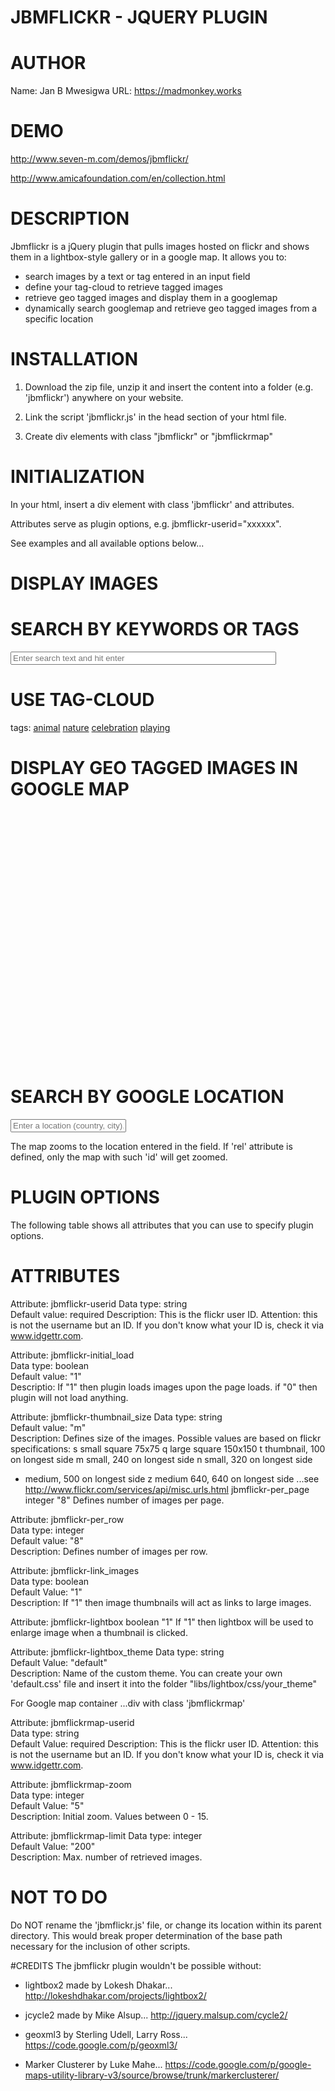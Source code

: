 # JBMFLICKR - JQUERY PLUGIN

# AUTHOR
Name: Jan B Mwesigwa
URL: https://madmonkey.works



# DEMO

http://www.seven-m.com/demos/jbmflickr/

http://www.amicafoundation.com/en/collection.html



# DESCRIPTION

Jbmflickr is a jQuery plugin that pulls images hosted on flickr and shows them in a lightbox-style gallery or in a google map. 
It allows you to: 
- search images by a text or tag entered in an input field
- define your tag-cloud to retrieve tagged images
- retrieve geo tagged images and display them in a googlemap
- dynamically search googlemap and retrieve geo tagged images from a specific location 


# INSTALLATION
1) Download the zip file, unzip it and insert the content into a folder (e.g. 'jbmflickr') anywhere on your website.

2) Link the script 'jbmflickr.js' in the head section of your html file.

3) Create div elements with class "jbmflickr" or "jbmflickrmap" 

 

# INITIALIZATION
In your html, insert a div element with class 'jbmflickr' and attributes.

Attributes serve as plugin options, e.g. jbmflickr-userid="xxxxxx".

See examples and all available options below...

 
# DISPLAY IMAGES
<div class="jbmflickr"
    jbmflickr-userid="xxxxxxxx"
    jbmflickr-initial_load="1"
    jbmflickr-thumbnail_size="q"
    jbmflickr-per_page="8"
    jbmflickr-per_row="8"
></div>

 
# SEARCH BY KEYWORDS OR TAGS
<input type="text" class="jbmflickr-search-field" size="50" placeholder="Enter search text and hit enter"/>

 

# USE TAG-CLOUD
<div class="jbmflickr-tag-cloud">
    <span>tags: </span>
    <a href="#animal">animal</a>
    <a href="#nature">nature</a>
    <a href="#celebration">celebration</a>
    <a href="#playing">playing</a>
</div>


# DISPLAY GEO TAGGED IMAGES IN GOOGLE MAP 
<div class="jbmflickrmap" style="height:400px; width: 100%;"
    jbmflickrmap-userid="xxxxxx"
    jbmflickrmap-zoom="2"
></div>

 

# SEARCH BY GOOGLE LOCATION
<input type="text" class="jbmflickrmap-location" placeholder="Enter a location (country, city), e.g. 'Netherlands'" rel="myMap" />

The map zooms to the location entered in the field. If 'rel' attribute is defined, only the map with such 'id' will get zoomed.

 

# PLUGIN OPTIONS
The following table shows all attributes that you can use to specify plugin options.


# ATTRIBUTES

Attribute: jbmflickr-userid	
Data type: string	
Default value: required	
Description: This is the flickr user ID. Attention: this is not the username but an ID. If you don't know what your ID is, check it via www.idgettr.com.

Attribute: jbmflickr-initial_load	
Data type: boolean 	
Default value: "1" 	
Descriptio: If "1" then plugin loads images upon the page loads. if "0" then plugin will not load anything.

Attribute: jbmflickr-thumbnail_size	
Data type: string	
Default value: "m"	
Description: Defines size of the images. Possible values are based on flickr specifications:
s small square 75x75
q large square 150x150
t thumbnail, 100 on longest side
m small, 240 on longest side
n small, 320 on longest side
- medium, 500 on longest side
z medium 640, 640 on longest side
...see http://www.flickr.com/services/api/misc.urls.html
jbmflickr-per_page	integer	"8"	Defines number of images per page.

Attribute: jbmflickr-per_row	
Data type: integer	
Default value: "8"	
Description: Defines number of images per row. 

Attribute: jbmflickr-link_images	
Data type: boolean	
Default Value: "1"	
Description: If "1" then image thumbnails will act as links to large images.

Attribute: jbmflickr-lightbox	boolean	"1"	If "1" then lightbox will be used to enlarge image when a thumbnail is clicked.

Attribute: jbmflickr-lightbox_theme	
Data type: string	
Default Value: "default"	
Description: Name of the custom theme. You can create your own 'default.css' file and insert it into the folder "libs/lightbox/css/your_theme"
 
For Google map container ...div with class 'jbmflickrmap'

Attribute: jbmflickrmap-userid	
Data type: string	
Default Value: required	
Description: This is the flickr user ID. Attention: this is not the username but an ID. If you don't know what your ID is, check it via www.idgettr.com.

Attribute: jbmflickrmap-zoom	
Data type: integer	
Default Value: "5"	
Description: Initial zoom. Values between 0 - 15.

Attribute: jbmflickrmap-limit
Data type: integer	
Default Value: "200"	
Description: Max. number of retrieved images.
 


# NOT TO DO
Do NOT rename the 'jbmflickr.js' file, or change its location within its parent directory. This would break proper determination of the base path necessary for the inclusion of other scripts.


#CREDITS
The jbmflickr plugin wouldn't be possible without:

- lightbox2 made by Lokesh Dhakar... http://lokeshdhakar.com/projects/lightbox2/

- jcycle2 made by Mike Alsup... http://jquery.malsup.com/cycle2/

- geoxml3 by Sterling Udell, Larry Ross... https://code.google.com/p/geoxml3/

- Marker Clusterer by Luke Mahe... https://code.google.com/p/google-maps-utility-library-v3/source/browse/trunk/markerclusterer/

 

 

 
